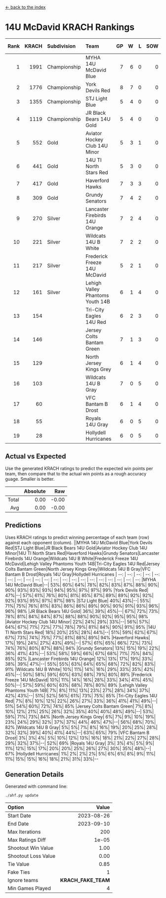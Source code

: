 [<- back to the index](readme.md)
# 14U McDavid KRACH Rankings
Rank|KRACH|Subdivision|Team|GP|W|L|SOW|SOL|T|SoS|Exp Wins|Win Diff
---:|---:|:---|:---|---:|---:|---:|---:|---:|---:|---:|---:|---:
1|1991|Championship|MYHA 14U McDavid Blue|7|6|0|0|0|1|250|6.8|-0.0
2|1776|Championship|York Devils Red|8|7|0|0|0|1|192|7.8|-0.0
3|1355|Championship|STJ Light Blue|5|4|0|0|0|1|242|4.8|-0.0
4|1119|Championship|JR Black Bears 14U Gold|5|4|0|0|0|1|211|4.9|0.0
5|552|Gold|Aviator Hockey Club 14U Minor|5|3|1|0|0|1|374|3.9|0.0
6|441|Gold|14U TI North Stars Red|5|3|0|0|0|2|171|4.7|0.0
7|417|Gold|Haverford Hawks|7|3|3|0|0|1|835|3.8|-0.0
8|309|Gold|Grundy Senators|7|4|2|0|0|1|227|4.9|0.0
9|270|Silver|Lancaster Firebirds 14U Orange|7|2|4|0|0|1|1119|2.8|-0.0
10|221|Silver|Wildcats 14U B White|7|2|2|0|0|3|416|4.5|-0.0
11|217|Silver|Frederick Freeze 14U McDavid|5|2|1|0|0|2|190|3.7|0.0
12|161|Silver|Lehigh Valley Phantoms Youth 14B|6|1|4|0|0|1|959|1.8|-0.0
13|154||Tri-City Eagles 14U Red|6|2|3|0|0|1|677|2.8|-0.0
14|146||Jersey Colts Bantam Green|7|1|3|0|0|3|440|3.6|0.0
15|129||North Jersey Kings Grey|6|1|4|0|0|1|471|1.9|0.0
16|103||Wildcats 14U B Gray|7|0|5|0|0|2|712|1.7|0.0
17|60||VFC Bantam B Drost|6|1|4|0|0|1|321|1.9|0.0
18|55||Royals 14U Gray|6|0|5|0|0|1|498|0.9|0.0
19|28||Hollydell Hurricanes|6|0|5|0|0|1|456|0.8|-0.0

## Actual vs Expected
Use the generated KRACH ratings to predict the expected win points per team, then compare that to the actual win points as a rough accuracy guage. Smaller is better.

||Absolute|Raw
|---:|---:|---:
|Total|0.00|-0.00
|Avg|0.00|-0.00

## Predictions
Uses KRACH ratings to predict winning percentage of each team (row) against each opponent (column).
||MYHA 14U McDavid Blue|York Devils Red|STJ Light Blue|JR Black Bears 14U Gold|Aviator Hockey Club 14U Minor|14U TI North Stars Red|Haverford Hawks|Grundy Senators|Lancaster Firebirds 14U Orange|Wildcats 14U B White|Frederick Freeze 14U McDavid|Lehigh Valley Phantoms Youth 14B|Tri-City Eagles 14U Red|Jersey Colts Bantam Green|North Jersey Kings Grey|Wildcats 14U B Gray|VFC Bantam B Drost|Royals 14U Gray|Hollydell Hurricanes
| --: | --: | --: | --: | --: | --: | --: | --: | --: | --: | --: | --: | --: | --: | --: | --: | --: | --: | --: | --: 
|MYHA 14U McDavid Blue|--| 53%| 60%| 64%| 78%| 82%| 83%| 87%| 88%| 90%| 90%| 93%| 93%| 93%| 94%| 95%| 97%| 97%| 99%
|York Devils Red| 47%|--| 57%| 61%| 76%| 80%| 81%| 85%| 87%| 89%| 89%| 92%| 92%| 92%| 93%| 95%| 97%| 97%| 98%
|STJ Light Blue| 40%| 43%|--| 55%| 71%| 75%| 76%| 81%| 83%| 86%| 86%| 89%| 90%| 90%| 91%| 93%| 96%| 96%| 98%
|JR Black Bears 14U Gold| 36%| 39%| 45%|--| 67%| 72%| 73%| 78%| 81%| 84%| 84%| 87%| 88%| 88%| 90%| 92%| 95%| 95%| 98%
|Aviator Hockey Club 14U Minor| 22%| 24%| 29%| 33%|--| 56%| 57%| 64%| 67%| 71%| 72%| 77%| 78%| 79%| 81%| 84%| 90%| 91%| 95%
|14U TI North Stars Red| 18%| 20%| 25%| 28%| 44%|--| 51%| 59%| 62%| 67%| 67%| 73%| 74%| 75%| 77%| 81%| 88%| 89%| 94%
|Haverford Hawks| 17%| 19%| 24%| 27%| 43%| 49%|--| 57%| 61%| 65%| 66%| 72%| 73%| 74%| 76%| 80%| 87%| 88%| 94%
|Grundy Senators| 13%| 15%| 19%| 22%| 36%| 41%| 43%|--| 53%| 58%| 59%| 66%| 67%| 68%| 71%| 75%| 84%| 85%| 92%
|Lancaster Firebirds 14U Orange| 12%| 13%| 17%| 19%| 33%| 38%| 39%| 47%|--| 55%| 55%| 63%| 64%| 65%| 68%| 72%| 82%| 83%| 91%
|Wildcats 14U B White| 10%| 11%| 14%| 16%| 29%| 33%| 35%| 42%| 45%|--| 50%| 58%| 59%| 60%| 63%| 68%| 79%| 80%| 89%
|Frederick Freeze 14U McDavid| 10%| 11%| 14%| 16%| 28%| 33%| 34%| 41%| 45%| 50%|--| 57%| 59%| 60%| 63%| 68%| 78%| 80%| 89%
|Lehigh Valley Phantoms Youth 14B|  7%|  8%| 11%| 13%| 23%| 27%| 28%| 34%| 37%| 42%| 43%|--| 51%| 52%| 56%| 61%| 73%| 75%| 85%
|Tri-City Eagles 14U Red|  7%|  8%| 10%| 12%| 22%| 26%| 27%| 33%| 36%| 41%| 41%| 49%|--| 51%| 54%| 60%| 72%| 74%| 85%
|Jersey Colts Bantam Green|  7%|  8%| 10%| 12%| 21%| 25%| 26%| 32%| 35%| 40%| 40%| 48%| 49%|--| 53%| 59%| 71%| 73%| 84%
|North Jersey Kings Grey|  6%|  7%|  9%| 10%| 19%| 23%| 24%| 29%| 32%| 37%| 37%| 44%| 46%| 47%|--| 56%| 68%| 70%| 82%
|Wildcats 14U B Gray|  5%|  5%|  7%|  8%| 16%| 19%| 20%| 25%| 28%| 32%| 32%| 39%| 40%| 41%| 44%|--| 63%| 65%| 79%
|VFC Bantam B Drost|  3%|  3%|  4%|  5%| 10%| 12%| 13%| 16%| 18%| 21%| 22%| 27%| 28%| 29%| 32%| 37%|--| 52%| 69%
|Royals 14U Gray|  3%|  3%|  4%|  5%|  9%| 11%| 12%| 15%| 17%| 20%| 20%| 25%| 26%| 27%| 30%| 35%| 48%|--| 67%
|Hollydell Hurricanes|  1%|  2%|  2%|  2%|  5%|  6%|  6%|  8%|  9%| 11%| 11%| 15%| 15%| 16%| 18%| 21%| 31%| 33%|--

## Generation Details

Generated with command line:
```
./ahf.py update
```

| Option | Value |
| :----- | ----: |
| Start Date | 2023-08-26 |
| End Date | 2023-09-10 |
| Max Iterations | 200 |
| Max Ratings Diff | 1e-05 |
| Shootout Win Value | 1.00 |
| Shootout Loss Value | 0.00 |
| Tie Value | 0.85 |
| Fake Ties | 1 |
| Ignore teams | __KRACH_FAKE_TEAM__ |
| Min Games Played | 4 |

